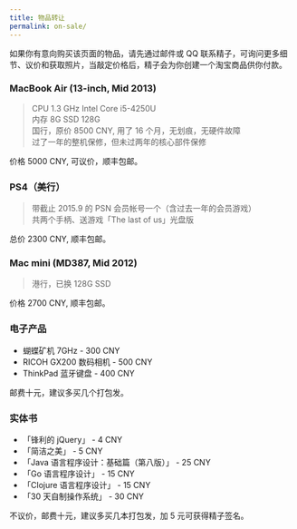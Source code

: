 ```yaml
---
title: 物品转让
permalink: on-sale/
---
```


如果你有意向购买该页面的物品，请先通过邮件或 QQ 联系精子，可询问更多细节、议价和获取照片，当敲定价格后，精子会为你创建一个淘宝商品供你付款。

### MacBook Air (13-inch, Mid 2013)

> CPU 1.3 GHz Intel Core i5-4250U  
> 内存 8G SSD 128G  
> 国行，原价 8500 CNY, 用了 16 个月，无划痕，无硬件故障  
> 过了一年的整机保修，但未过两年的核心部件保修

价格 5000 CNY, 可议价，顺丰包邮。

### PS4（美行）

> 带截止 2015.9 的 PSN 会员帐号一个（含过去一年的会员游戏）  
> 共两个手柄、送游戏「The last of us」光盘版

总价 2300 CNY, 顺丰包邮。

### Mac mini (MD387, Mid 2012)

> 港行，已换 128G SSD

价格 2700 CNY, 顺丰包邮。

### 电子产品

* 蝴蝶矿机 7GHz - 300 CNY
* RICOH GX200 数码相机 - 500 CNY
* ThinkPad 蓝牙键盘 - 400 CNY

邮费十元，建议多买几个打包发。

### 实体书

* 「锋利的 jQuery」 - 4 CNY
* 「简洁之美」 - 5 CNY
* 「Java 语言程序设计：基础篇（第八版）」 - 25 CNY
* 「Go 语言程序设计」 - 15 CNY
* 「Clojure 语言程序设计」 - 15 CNY
* 「30 天自制操作系统」 - 30 CNY

不议价，邮费十元，建议多买几本打包发，加 5 元可获得精子签名。
